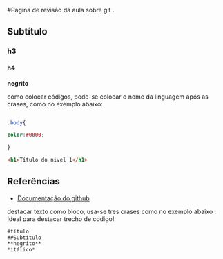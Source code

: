 #Página de revisão da aula sobre git .

## Subtítulo

### h3

#### h4



**negrito**

como colocar códigos, pode-se colocar o nome da linguagem após as crases, como no exemplo abaixo:

```css

.body{

color:#0000;

}
```
```html
<h1>Título do nivel 1</h1>
```

## Referências



* [Documentação do github](https://docs.github.com/pt/get-started/writing-on-github/getting-started-with-writing-and-formatting-on-github/basic-writing-and-formatting-syntax#headings)

destacar texto como bloco, usa-se tres crases como no exemplo abaixo :
Ideal para destacar trecho de codigo!
```
#título
##Subtítulo
**negrito**
*itálico*
```